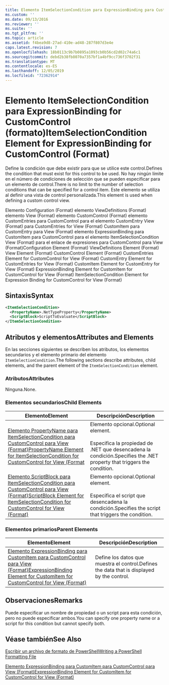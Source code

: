 ```yaml
---
title: Elemento ItemSelectionCondition para ExpressionBinding para CustomControl (Format) | Microsoft Docs
ms.custom: ''
ms.date: 09/13/2016
ms.reviewer: ''
ms.suite: ''
ms.tgt_pltfrm: ''
ms.topic: article
ms.assetid: f4bea9d8-27ad-410e-ad48-287f807d3e4e
caps.latest.revision: 7
ms.openlocfilehash: 18b0113c9b7b0895a1093cb0b56cd2d02c74a6c1
ms.sourcegitcommit: debd2b38fb8070a7357bf1a4bf9cc736f3702f31
ms.translationtype: MT
ms.contentlocale: es-ES
ms.lasthandoff: 12/05/2019
ms.locfileid: "72362914"
---
```

# <a name="itemselectioncondition-element-for-expressionbinding-for-customcontrol-format"></a><span data-ttu-id="cc0db-102">Elemento ItemSelectionCondition para ExpressionBinding for CustomControl (formato)</span><span class="sxs-lookup"><span data-stu-id="cc0db-102">ItemSelectionCondition Element for ExpressionBinding for CustomControl (Format)</span></span>

<span data-ttu-id="cc0db-103">Define la condición que debe existir para que se utilice este control.</span><span class="sxs-lookup"><span data-stu-id="cc0db-103">Defines the condition that must exist for this control to be used.</span></span> <span data-ttu-id="cc0db-104">No hay ningún límite en el número de condiciones de selección que se pueden especificar para un elemento de control.</span><span class="sxs-lookup"><span data-stu-id="cc0db-104">There is no limit to the number of selection conditions that can be specified for a control item.</span></span> <span data-ttu-id="cc0db-105">Este elemento se utiliza al definir una vista de control personalizada.</span><span class="sxs-lookup"><span data-stu-id="cc0db-105">This element is used when defining a custom control view.</span></span>

<span data-ttu-id="cc0db-106">Elemento Configuration (Format) elemento ViewDefinitions (Format) elemento View (Format) elemento CustomControl (Format) elemento CustomEntries para CustomControl para el elemento CustomEntry View (Format) para CustomEntries for View (Format) CustomItem para CustomEntry para View (Format) elemento ExpressionBinding para CustomItem para CustomControl para el elemento ItemSelectionCondition View (Format) para el enlace de expresiones para CustomControl para View (Format)</span><span class="sxs-lookup"><span data-stu-id="cc0db-106">Configuration Element (Format) ViewDefinitions Element (Format) View Element (Format) CustomControl Element (Format) CustomEntries Element for CustomControl for View (Format) CustomEntry Element for CustomEntries for View (Format) CustomItem Element for CustomEntry for View (Format) ExpressionBinding Element for CustomItem for CustomControl for View (Format) ItemSelectionCondition Element for Expression Binding for CustomControl for View (Format)</span></span>

## <a name="syntax"></a><span data-ttu-id="cc0db-107">Sintaxis</span><span class="sxs-lookup"><span data-stu-id="cc0db-107">Syntax</span></span>

```xml
<ItemSelectionCondition>
  <PropertyName>.NetTypeProperty</PropertyName>
  <ScriptBlock>ScriptToEvaluate</ScriptBlock>
</ItemSelectionCondition>
```

## <a name="attributes-and-elements"></a><span data-ttu-id="cc0db-108">Atributos y elementos</span><span class="sxs-lookup"><span data-stu-id="cc0db-108">Attributes and Elements</span></span>

<span data-ttu-id="cc0db-109">En las secciones siguientes se describen los atributos, los elementos secundarios y el elemento primario del elemento `ItemSelectionCondition`.</span><span class="sxs-lookup"><span data-stu-id="cc0db-109">The following sections describe attributes, child elements, and the parent element of the `ItemSelectionCondition` element.</span></span>

### <a name="attributes"></a><span data-ttu-id="cc0db-110">Atributos</span><span class="sxs-lookup"><span data-stu-id="cc0db-110">Attributes</span></span>

<span data-ttu-id="cc0db-111">Ninguna.</span><span class="sxs-lookup"><span data-stu-id="cc0db-111">None.</span></span>

### <a name="child-elements"></a><span data-ttu-id="cc0db-112">Elementos secundarios</span><span class="sxs-lookup"><span data-stu-id="cc0db-112">Child Elements</span></span>

|<span data-ttu-id="cc0db-113">Elemento</span><span class="sxs-lookup"><span data-stu-id="cc0db-113">Element</span></span>|<span data-ttu-id="cc0db-114">Descripción</span><span class="sxs-lookup"><span data-stu-id="cc0db-114">Description</span></span>|
|-------------|-----------------|
|[<span data-ttu-id="cc0db-115">Elemento PropertyName para ItemSelectionCondition para CustomControl para View (Format)</span><span class="sxs-lookup"><span data-stu-id="cc0db-115">PropertyName Element for ItemSelectionCondition for CustomControl for View (Format</span></span>](./propertyname-element-for-itemselectioncondition-for-customcontrol-for-view-format.md)|<span data-ttu-id="cc0db-116">Elemento opcional.</span><span class="sxs-lookup"><span data-stu-id="cc0db-116">Optional element.</span></span><br /><br /> <span data-ttu-id="cc0db-117">Especifica la propiedad de .NET que desencadena la condición.</span><span class="sxs-lookup"><span data-stu-id="cc0db-117">Specifies the .NET property that triggers the condition.</span></span>|
|[<span data-ttu-id="cc0db-118">Elemento ScriptBlock para ItemSelectionCondition para CustomControl para View (Format)</span><span class="sxs-lookup"><span data-stu-id="cc0db-118">ScriptBlock Element for ItemSelectionCondition for CustomControl for View (Format)</span></span>](./scriptblock-element-for-itemselectioncondition-for-customcontrol-for-view-format.md)|<span data-ttu-id="cc0db-119">Elemento opcional.</span><span class="sxs-lookup"><span data-stu-id="cc0db-119">Optional element.</span></span><br /><br /> <span data-ttu-id="cc0db-120">Especifica el script que desencadena la condición.</span><span class="sxs-lookup"><span data-stu-id="cc0db-120">Specifies the script that triggers the condition.</span></span>|

### <a name="parent-elements"></a><span data-ttu-id="cc0db-121">Elementos primarios</span><span class="sxs-lookup"><span data-stu-id="cc0db-121">Parent Elements</span></span>

|<span data-ttu-id="cc0db-122">Elemento</span><span class="sxs-lookup"><span data-stu-id="cc0db-122">Element</span></span>|<span data-ttu-id="cc0db-123">Descripción</span><span class="sxs-lookup"><span data-stu-id="cc0db-123">Description</span></span>|
|-------------|-----------------|
|[<span data-ttu-id="cc0db-124">Elemento ExpressionBinding para CustomItem para CustomControl para View (Format)</span><span class="sxs-lookup"><span data-stu-id="cc0db-124">ExpressionBinding Element for CustomItem for CustomControl for View (Format)</span></span>](./expressionbinding-element-for-customitem-for-customcontrol-for-view-format.md)|<span data-ttu-id="cc0db-125">Define los datos que muestra el control.</span><span class="sxs-lookup"><span data-stu-id="cc0db-125">Defines the data that is displayed by the control.</span></span>|

## <a name="remarks"></a><span data-ttu-id="cc0db-126">Observaciones</span><span class="sxs-lookup"><span data-stu-id="cc0db-126">Remarks</span></span>

<span data-ttu-id="cc0db-127">Puede especificar un nombre de propiedad o un script para esta condición, pero no puede especificar ambos.</span><span class="sxs-lookup"><span data-stu-id="cc0db-127">You can specify one property name or a script for this condition but cannot specify both.</span></span>

## <a name="see-also"></a><span data-ttu-id="cc0db-128">Véase también</span><span class="sxs-lookup"><span data-stu-id="cc0db-128">See Also</span></span>

[<span data-ttu-id="cc0db-129">Escribir un archivo de formato de PowerShell</span><span class="sxs-lookup"><span data-stu-id="cc0db-129">Writing a PowerShell Formatting File</span></span>](./writing-a-powershell-formatting-file.md)

[<span data-ttu-id="cc0db-130">Elemento ExpressionBinding para CustomItem para CustomControl para View (Format)</span><span class="sxs-lookup"><span data-stu-id="cc0db-130">ExpressionBinding Element for CustomItem for CustomControl for View (Format)</span></span>](./expressionbinding-element-for-customitem-for-customcontrol-for-view-format.md)
